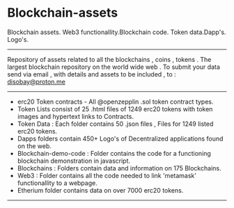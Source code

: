 # Blockchain-assets
 Blockchain assets. Web3 functionallity.Blockchain code. Token data.Dapp's. Logo's.
**************************************************************************************************************
Repository of assets related to all the blockchains , coins , tokens .
The largest blockchain repository on the world wide web .
To submit your data send via email , with details and assets to be included , to :  disobay@proton.me
**************************************************************************************************************
* erc20 Token contracts - All @openzepplin .sol token contract types.
* Token Lists consist of 25 .html files of 1249 erc20 tokens with token images and hypertext links to Contracts.
* Token Data : Each folder contains 50 .json files , Files for 1249 listed erc20 tokens.
* Dapps folders contain 450+ Logo's of Decentralized applications found on the web.
* Blockchain-demo-code : Folder contains the code for a functioning blockchain demonstration in javascript.
* Blockchains : Folders contain data and information on 175 Blockchains.
* Web3 : Folder contains all the code needed to link 'metamask' functionallity to a webpage.
* Etherium folder contains data on over 7000 erc20 tokens.
************************************************************************************************************** 

